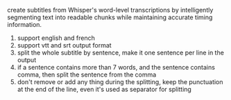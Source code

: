 create subtitles from Whisper's word-level transcriptions by intelligently segmenting text into readable chunks while maintaining accurate timing information.
1. support english and french
2. support vtt and srt output format
3. split the whole subtitle by sentence, make it one sentence per line in the output
4. if a sentence contains more than 7 words, and the sentence contains comma, then split the sentence from the comma
5. don't remove or add any thing during the splitting, keep the punctuation at the end of the line, even it's used as separator for splitting


